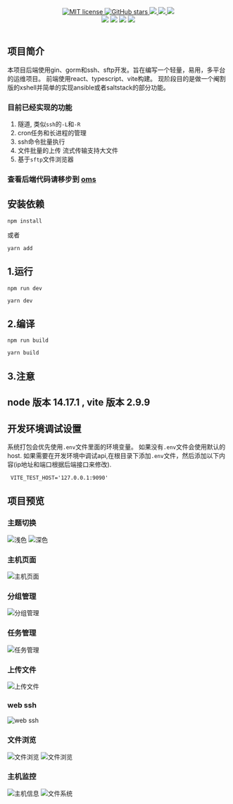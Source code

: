 <p align="center">
    <a href="https://github.com/lixin59/omsUI/blob/master/LICENSE">
        <img
            alt="MIT license"
            src="https://img.shields.io/npm/l/chonky?style=flat&colorB=dcd67a"
        />
    </a>
    <a href="https://github.com/lixin59/omsUI">
        <img
            alt="GitHub stars"
            src="https://img.shields.io/github/stars/lixin59/omsUI?style=flat&colorB=50f4cc"
        />
    </a>
    <a href="https://github.com/lixin59/omsUI">
        <img src="https://img.shields.io/github/last-commit/lixin59/omsUI.svg?style=flat-square">
    </a>
    <a href="https://github.com/lixin59/omsUI">
        <img src="https://img.shields.io/github/last-commit/lixin59/omsUI.svg?style=flat-square">
    </a>
    <img src="https://img.shields.io/github/commit-activity/y/lixin59/omsUI?style=flat-square">
    <br />
    <img src="https://img.shields.io/github/issues/lixin59/omsUI?style=flat-square">
    <img src="https://img.shields.io/github/issues-closed-raw/lixin59/omsUI?style=flat-square">
    <img src="https://img.shields.io/github/forks/lixin59/omsUI?style=flat-square">
    <img src="https://img.shields.io/github/watchers/lixin59/omsUI?style=flat-square">
    <br />
    <br />
</p>

## 项目简介
本项目后端使用gin、gorm和ssh、sftp开发。旨在编写一个轻量，易用，多平台的运维项目。
前端使用react、typescript、vite构建。
现阶段目的是做一个阉割版的xshell并简单的实现ansible或者saltstack的部分功能。

### 目前已经实现的功能
1. 隧道, 类似`ssh`的`-L`和`-R`
2. cron任务和长进程的管理
3. ssh命令批量执行
4. 文件批量的上传 流式传输支持大文件
5. 基于`sftp`文件浏览器

### 查看后端代码请移步到 [oms](https://github.com/ssbeatty/oms)

## 安装依赖
```shell
npm install
```
或者
```shell
yarn add
```

## 1.运行 
```shell
npm run dev
```
```shell
yarn dev
```
## 2.编译
```shell
npm run build
```
```shell
yarn build
```

## 3.注意 
## node 版本 14.17.1 , vite 版本 2.9.9

## 开发环境调试设置

系统打包会优先使用```.env```文件里面的环境变量。
如果没有```.env```文件会使用默认的host.
如果需要在开发环境中调试api,在根目录下添加```.env```文件，然后添加以下内容(ip地址和端口根据后端接口来修改).
```text
 VITE_TEST_HOST='127.0.0.1:9090'
```

## 项目预览
### 主题切换

![浅色](./docs/images/light.png)
![深色](./docs/images/dark.png)

### 主机页面

![主机页面](./docs/images/home.png)

### 分组管理

![分组管理](./docs/images/group.png)

### 任务管理

![任务管理](./docs/images/job.png)

### 上传文件

![上传文件](./docs/images/upload.png)

### web ssh

![web ssh](./docs/images/webssh.png)


### 文件浏览

![文件浏览](./docs/images/file.png)
![文件浏览](./docs/images/file1.png)

### 主机监控

![主机信息](./docs/images/hostMonitor.png)
![文件系统](./docs/images/fileSystem.png)
